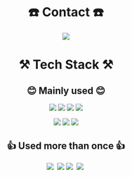 <h1 align="center"> ☎️ Contact ☎️ </h1>
<div align="center">
<a href="https://velog.io/@ohilikeit" target="_blank">
  <img src="https://img.shields.io/badge/Velog-20C997?style=flat-square&logo=Velog&logoColor=white"/></a>
 



<h1 align="center"> ⚒️ Tech Stack ⚒️ </h1>
<div align="center">
<h2 align="center"> 😊 Mainly used 😊 </h2>
  <img src="https://img.shields.io/badge/Python-3766AB?style=for-the-badge&logo=Python&logoColor=white"/></a>
  <img src="https://img.shields.io/badge/Tensorflow-FF6F00?style=for-the-badge&logo=Tensorflow&logoColor=white"/></a>
  <img src="https://img.shields.io/badge/Pytorch-EE4C2C?style=for-the-badge&logo=Pytorch&logoColor=white"/></a>
  <img src="https://img.shields.io/badge/R-276DC3?style=for-the-badge&logo=R&logoColor=white"/></a>
  <br>
  
  <img src="https://img.shields.io/badge/GitHub-181717?style=for-the-badge&logo=GitHub&logoColor=white"/></a>
  <img src="https://img.shields.io/badge/Slack-4A154B?style=for-the-badge&logo=Slack&logoColor=white"/></a>
  <img src="https://img.shields.io/badge/Notion-000000?style=for-the-badge&logo=Notion&logoColor=white"/></a>
  <br>
</div>

<div align="center">
<h2 align="center"> 👍 Used more than once 👍 </h2>
  <img src="https://img.shields.io/badge/Django-092E20?style=for-the-badge&logo=Django&logoColor=white"/></a>&nbsp
  <img src="https://img.shields.io/badge/flask-000000?style=for-the-badge&logo=flask&logoColor=white">
  <img src="https://img.shields.io/badge/FastAPI-009688?style=for-the-badge&logo=FastAPI&logoColor=white"/></a>&nbsp
  <img src="https://img.shields.io/badge/Docker-2496ED?style=for-the-badge&logo=Docker&logoColor=white"/></a>&nbsp
</div>

